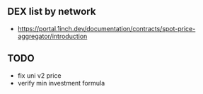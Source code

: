 ## DEX list by network
- https://portal.1inch.dev/documentation/contracts/spot-price-aggregator/introduction

## TODO

- fix uni v2 price
- verify min investment formula